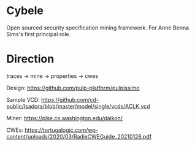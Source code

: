 # Cybele
Open sourced security specification mining framework. For Anne Benna Sims's first principal role.

# Direction

traces -> mine -> properties -> cwes

Design: https://github.com/pulp-platform/pulpissimo

Sample VCD: https://github.com/cd-public/Isadora/blob/master/model/single/vcds/ACLK.vcd

Miner: https://plse.cs.washington.edu/daikon/

CWEs: https://tortugalogic.com/wp-content/uploads/2020/03/RadixCWEGuide_20210126.pdf



